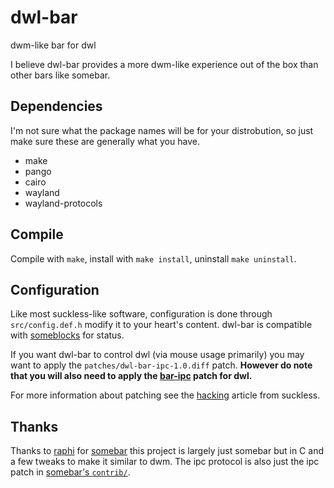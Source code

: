 # dwl-bar
dwm-like bar for dwl

I believe dwl-bar provides a more dwm-like experience out of the box than other bars like somebar.

## Dependencies
I'm not sure what the package names will be for your distrobution, so just make sure these are generally what you have.
 + make
 + pango
 + cairo
 + wayland
 + wayland-protocols

## Compile
Compile with `make`, install with `make install`, uninstall `make uninstall`.

## Configuration
Like most suckless-like software, configuration is done through `src/config.def.h` modify it to your heart's content. dwl-bar is compatible with [someblocks](https://sr.ht/~raphi/someblocks/) for status.

If you want dwl-bar to control dwl (via mouse usage primarily) you may want to apply the `patches/dwl-bar-ipc-1.0.diff` patch. 
**However do note that you will also need to apply the [bar-ipc](https://github.com/djpohly/dwl/wiki/bar-ipc) patch for dwl.**

For more information about patching see the [hacking](https://suckless.org/hacking/) article from suckless.

## Thanks
Thanks to [raphi](https://sr.ht/~raphi/) for [somebar](https://sr.ht/~raphi/somebar/) this project is largely just somebar but in C and a few tweaks to make it similar to dwm. The ipc protocol is also just the ipc patch in [somebar's `contrib/`](https://git.sr.ht/~raphi/somebar/tree/master/item/contrib/ipc.patch).
